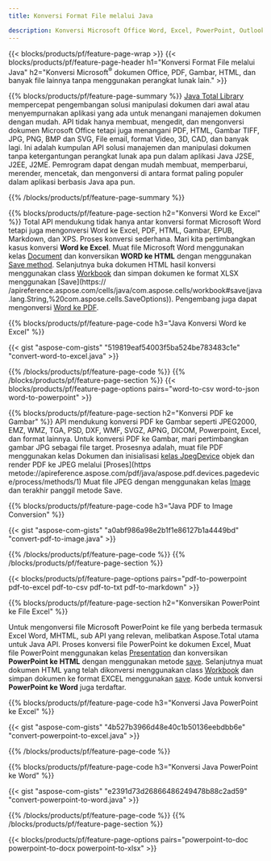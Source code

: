 ```yaml
---
title: Konversi Format File melalui Java 

description: Konversi Microsoft Office Word, Excel, PowerPoint, Outlook, PDF, HTML, Gambar 3D, Diagram, Format Video, dan berbagai format lainnya hanya dengan beberapa baris kode Java.
---
```


{{< blocks/products/pf/feature-page-wrap >}}
{{< blocks/products/pf/feature-page-header h1="Konversi Format File melalui Java" h2="Konversi Microsoft<sup>&reg;</sup> dokumen Office, PDF, Gambar, HTML, dan banyak file lainnya tanpa menggunakan perangkat lunak lain." >}}

{{% blocks/products/pf/feature-page-summary %}}
[Java Total Library](https://products.aspose.com/total/java/) mempercepat pengembangan solusi manipulasi dokumen dari awal atau menyempurnakan aplikasi yang ada untuk menangani manajemen dokumen dengan mudah. API tidak hanya membuat, mengedit, dan mengonversi dokumen Microsoft Office tetapi juga menangani PDF, HTML, Gambar TIFF, JPG, PNG, BMP dan SVG, File email, format Video, 3D, CAD, dan banyak lagi. Ini adalah kumpulan API solusi manajemen dan manipulasi dokumen tanpa ketergantungan perangkat lunak apa pun dalam aplikasi Java J2SE, J2EE, J2ME. Pemrogram dapat dengan mudah membuat, memperbarui, merender, mencetak, dan mengonversi di antara format paling populer dalam aplikasi berbasis Java apa pun.

{{% /blocks/products/pf/feature-page-summary  %}}

{{% blocks/products/pf/feature-page-section  h2="Konversi Word ke Excel" %}}
Total API mendukung tidak hanya antar konversi format Microsoft Word tetapi juga mengonversi Word ke Excel, PDF, HTML, Gambar, EPUB, Markdown, dan XPS. Proses konversi sederhana. Mari kita pertimbangkan kasus konversi **Word ke Excel**. Muat file Microsoft Word menggunakan kelas [Document](https://reference.aspose.com/words/java/com.aspose.words/Document) dan konversikan **WORD ke HTML** dengan menggunakan [Save method](https://reference.aspose.com/words/java/com.aspose.words/Document#save(java.lang.String,com.aspose.words.SaveOptions)). Selanjutnya buka dokumen HTML hasil konversi menggunakan class [Workbook](https://reference.aspose.com/cells/java/com.aspose.cells/Workbook) dan simpan dokumen ke format XLSX menggunakan [Save](https:// /apireference.aspose.com/cells/java/com.aspose.cells/workbook#save(java.lang.String,%20com.aspose.cells.SaveOptions)).
 Pengembang juga dapat mengonversi [Word ke PDF](https://products.aspose.com/words/java/conversion/word-to-pdf/).


{{% blocks/products/pf/feature-page-code h3="Java Konversi Word ke Excel" %}}

{{< gist "aspose-com-gists" "519819eaf54003f5ba524be783483c1e" "convert-word-to-excel.java" >}}

{{% /blocks/products/pf/feature-page-code  %}}
{{% /blocks/products/pf/feature-page-section %}}
{{< blocks/products/pf/feature-page-options pairs="word-to-csv word-to-json word-to-powerpoint" >}}


{{% blocks/products/pf/feature-page-section  h2="Konversi PDF ke Gambar" %}}
API mendukung konversi PDF ke Gambar seperti JPEG2000, EMZ, WMZ, TGA, PSD, DXF, WMF, SVGZ, APNG, DICOM, Powerpoint, Excel, dan format lainnya. Untuk konversi PDF ke Gambar, mari pertimbangkan gambar JPG sebagai file target. Prosesnya adalah, muat file PDF menggunakan kelas Dokumen dan inisialisasi [kelas JpegDevice](https://reference.aspose.com/pdf/java/aspose.pdf.devices/jpegdevice) objek dan render PDF ke JPEG melalui [Proses](https metode://apireference.aspose.com/pdf/java/aspose.pdf.devices.pagedevice/process/methods/1)
Muat file JPEG dengan menggunakan kelas [Image](https://reference.aspose.com/imaging/java/aspose.imaging/image) dan terakhir panggil metode Save.

{{% blocks/products/pf/feature-page-code h3="Java PDF to Image Conversion" %}}

{{< gist "aspose-com-gists" "a0abf986a98e2b1f1e86127b1a4449bd" "convert-pdf-to-image.java" >}}


{{% /blocks/products/pf/feature-page-code  %}}
{{% /blocks/products/pf/feature-page-section %}}

{{< blocks/products/pf/feature-page-options pairs="pdf-to-powerpoint pdf-to-excel pdf-to-csv pdf-to-txt pdf-to-markdown" >}}

{{% blocks/products/pf/feature-page-section  h2="Konversikan PowerPoint ke File Excel" %}}

Untuk mengonversi file Microsoft PowerPoint ke file yang berbeda termasuk Excel Word, MHTML, sub API yang relevan, melibatkan Aspose.Total utama untuk Java API. Proses konversi file PowerPoint ke dokumen Excel, Muat file PowerPoint menggunakan kelas [Presentation](https://reference.aspose.com/slides/java/com.aspose.slides/Presentation) dan konversikan **PowerPoint ke HTML** dengan menggunakan metode [save](https://reference.aspose.com/slides/java/com.aspose.slides/Presentation#save-java.lang.String-int-com.aspose.slides.ISaveOptions-). Selanjutnya muat dokumen HTML yang telah dikonversi menggunakan class [Workbook](https://reference.aspose.com/cells/java/com.aspose.cells/Workbook) dan simpan dokumen ke format EXCEL menggunakan [save](https://reference.aspose.com/cells/java/com.aspose.cells/workbook#save(java.lang.String,%20com.aspose.cells.SaveOptions)). Kode untuk konversi **PowerPoint ke Word** juga terdaftar.

{{% blocks/products/pf/feature-page-code h3="Konversi Java PowerPoint ke Excel" %}}

{{< gist "aspose-com-gists" "4b527b3966d48e40c1b50136eebdbb6e" "convert-powerpoint-to-excel.java" >}}

{{% /blocks/products/pf/feature-page-code %}}

{{% blocks/products/pf/feature-page-code h3="Konversi Java PowerPoint ke Word" %}}

{{< gist "aspose-com-gists" "e2391d73d26866486249478b88c2ad59" "convert-powerpoint-to-word.java" >}}

{{% /blocks/products/pf/feature-page-code %}}
{{% /blocks/products/pf/feature-page-section %}}

{{< blocks/products/pf/feature-page-options pairs="powerpoint-to-doc powerpoint-to-docx powerpoint-to-xlsx" >}}